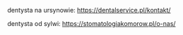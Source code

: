 dentysta na ursynowie:
https://dentalservice.pl/kontakt/

dentysta od sylwi:
https://stomatologiakomorow.pl/o-nas/
